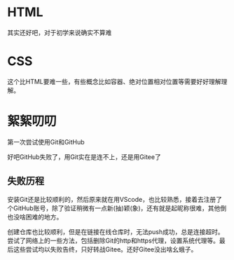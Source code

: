 # HTML

其实还好吧，对于初学来说确实不算难

# CSS

这个比HTML要难一些，有些概念比如容器、绝对位置相对位置等需要好好理解理解。

# 絮絮叨叨

第一次尝试使用Git和GitHub  

好吧GitHub失败了，用Git实在是连不上，还是用Gitee了

## 失败历程

安装Git还是比较顺利的，然后原来就在用VScode，也比较熟悉，接着去注册了个GitHub账号，除了验证稍微有一点新(抽)颖(象)，还有就是起昵称很难，其他倒也没啥困难的地方。  

创建仓库也比较顺利，但是在链接在线仓库时，无法push成功，总是连接超时。尝试了网络上的一些方法，包括删除Git的http和https代理，设置系统代理等。最后这些尝试均以失败告终，只好转战Gitee。还好Gitee没出啥幺蛾子。  
